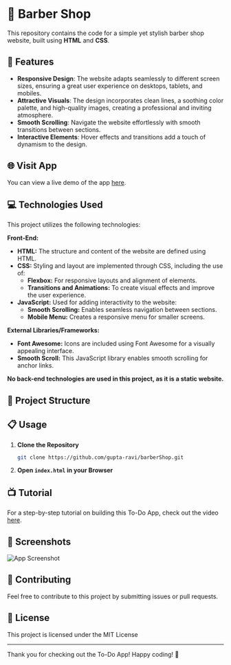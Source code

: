 # 📝 Barber Shop

This repository contains the code for a simple yet stylish barber shop website, built using **HTML** and **CSS**.

## 🚀 Features

- **Responsive Design**: The website adapts seamlessly to different screen sizes, ensuring a great user experience on desktops, tablets, and mobiles.
- **Attractive Visuals**: The design incorporates clean lines, a soothing color palette, and high-quality images, creating a professional and inviting atmosphere.
- **Smooth Scrolling**: Navigate the website effortlessly with smooth transitions between sections.
- **Interactive Elements**: Hover effects and transitions add a touch of dynamism to the design.

## 🌐 Visit App

You can view a live demo of the app [here](https://gupta-ravi.github.io/barberShop/).


## 💻 Technologies Used

This project utilizes the following technologies:

**Front-End:**

* **HTML:**  The structure and content of the website are defined using HTML.
* **CSS:**  Styling and layout are implemented through CSS, including the use of:
    *  **Flexbox:** For responsive layouts and alignment of elements.
    *  **Transitions and Animations:** To create visual effects and improve the user experience.
* **JavaScript:**  Used for adding interactivity to the website:
    * **Smooth Scrolling:** Enables seamless navigation between sections. 
    * **Mobile Menu:** Creates a responsive menu for smaller screens. 


**External Libraries/Frameworks:**

* **Font Awesome:** Icons are included using Font Awesome for a visually appealing interface.
* **Smooth Scroll:** This JavaScript library enables smooth scrolling for anchor links. 

**No back-end technologies are used in this project, as it is a static website.**
## 📂 Project Structure

## 📋 Usage

1. **Clone the Repository**
    ```bash
    git clone https://github.com/gupta-ravi/barberShop.git
    ```
2. **Open `index.html` in your Browser**

## 📺 Tutorial

For a step-by-step tutorial on building this To-Do App, check out the video [here](https://youtu.be/G0jO8kUrg-I?si=_WOzdKNtL7RAN3Yv).


## 📸 Screenshots

![App Screenshot](images/screenshot.png)

## 👏 Contributing

Feel free to contribute to this project by submitting issues or pull requests.

## 📄 License

This project is licensed under the MIT License

---

Thank you for checking out the To-Do App! Happy coding! 🎉
